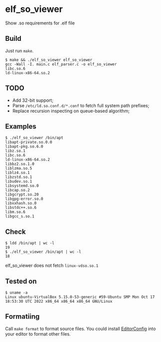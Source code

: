 # elf_so_viewer
Show .so requirements for .elf file

## Build
Just run `make`.

```
$ make && ./elf_so_viewer elf_so_viewer
gcc -Wall -I. main.c elf_parser.c -o elf_so_viewer
libc.so.6
ld-linux-x86-64.so.2
```

## TODO
* Add 32-bit support;
* Parse `/etc/ld.so.conf.d/*.conf` to fetch full system path prefixes;
* Replace recursion inspecting on queue-based algorithm;

## Examples
```
$ ./elf_so_viewer /bin/apt
libapt-private.so.0.0
libapt-pkg.so.6.0
libz.so.1
libc.so.6
ld-linux-x86-64.so.2
libbz2.so.1.0
liblzma.so.5
liblz4.so.1
libzstd.so.1
libudev.so.1
libsystemd.so.0
libcap.so.2
libgcrypt.so.20
libgpg-error.so.0
libxxhash.so.0
libstdc++.so.6
libm.so.6
libgcc_s.so.1
```

## Check
```
$ ldd /bin/apt | wc -l 
19
$ ./elf_so_viewer /bin/apt | wc -l
18
```
elf_so_viewer does not fetch `linux-vdso.so.1`

## Tested on
```
$ uname -a
Linux ubuntu-VirtualBox 5.15.0-53-generic #59-Ubuntu SMP Mon Oct 17 18:53:30 UTC 2022 x86_64 x86_64 x86_64 GNU/Linux
```

## Formatiing
Call `make format` to format source files. You could install [EditorConfig](https://editorconfig.org/) into your editor to format other files.
